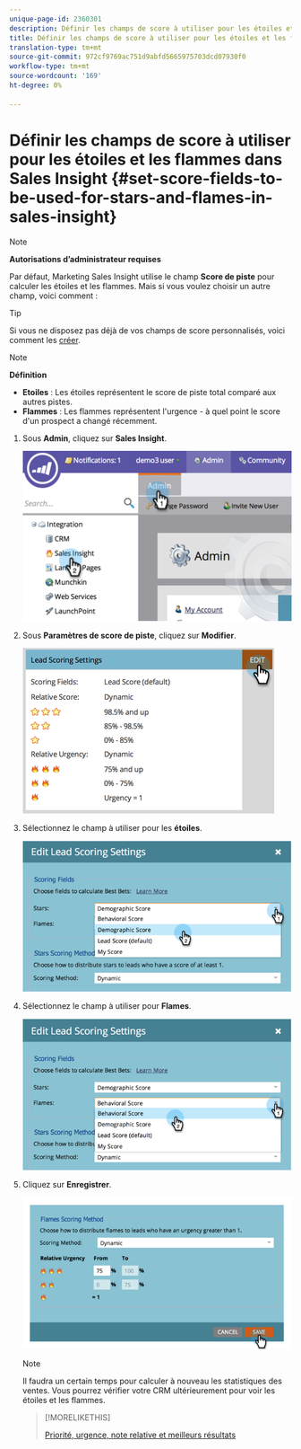 ```yaml
---
unique-page-id: 2360301
description: Définir les champs de score à utiliser pour les étoiles et les flammes dans Sales Insight - Marketo Docs - Documentation sur le produit
title: Définir les champs de score à utiliser pour les étoiles et les flammes dans Sales Insight
translation-type: tm+mt
source-git-commit: 972cf9769ac751d9abfd5665975703dcd07930f0
workflow-type: tm+mt
source-wordcount: '169'
ht-degree: 0%

---
```



# Définir les champs de score à utiliser pour les étoiles et les flammes dans Sales Insight {#set-score-fields-to-be-used-for-stars-and-flames-in-sales-insight}

>[!NOTE]
>
>**Autorisations d’administrateur requises**

Par défaut, Marketing Sales Insight utilise le champ **Score de piste** pour calculer les étoiles et les flammes. Mais si vous voulez choisir un autre champ, voici comment :

>[!TIP]
>
>Si vous ne disposez pas déjà de vos champs de score personnalisés, voici comment les [créer](/help/marketo/product-docs/administration/field-management/create-a-custom-field-in-marketo.md).

>[!NOTE]
>
>**Définition**
>
>* **Etoiles** : Les étoiles représentent le score de piste total comparé aux autres pistes.
>* **Flammes** : Les flammes représentent l&#39;urgence - à quel point le score d&#39;un prospect a changé récemment.

>



1. Sous **Admin**, cliquez sur **Sales Insight**.

   ![](assets/image2014-9-16-13-3a27-3a19.png)

1. Sous **Paramètres de score de piste**, cliquez sur **Modifier**.

   ![](assets/image2014-9-16-13-3a27-3a33.png)

1. Sélectionnez le champ à utiliser pour les **étoiles**.

   ![](assets/image2014-9-16-13-3a27-3a45.png)

1. Sélectionnez le champ à utiliser pour **Flames**.

   ![](assets/image2014-9-16-13-3a28-3a1.png)

1. Cliquez sur **Enregistrer**.

   ![](assets/image2014-9-16-13-3a28-3a18.png)

   >[!NOTE]
   >
   >Il faudra un certain temps pour calculer à nouveau les statistiques des ventes. Vous pourrez vérifier votre CRM ultérieurement pour voir les étoiles et les flammes.

   >[!MORELIKETHIS]
   >
   >[Priorité, urgence, note relative et meilleurs résultats](/help/marketo/product-docs/marketo-sales-insight/msi-for-salesforce/features/stars-and-flames/priority-urgency-relative-score-and-best-bets.md)
